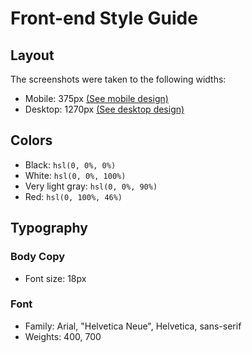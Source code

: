 # Front-end Style Guide

## Layout

The screenshots were taken to the following widths:

- Mobile: 375px [(See mobile design)](./design/mobile.png)
- Desktop: 1270px [(See desktop design)](./design/desktop.png)

## Colors

- Black: `hsl(0, 0%, 0%)`
- White: `hsl(0, 0%, 100%)`
- Very light gray: `hsl(0, 0%, 90%)`
- Red: `hsl(0, 100%, 46%)`

## Typography

### Body Copy

- Font size: 18px

### Font

- Family: Arial, "Helvetica Neue", Helvetica, sans-serif
- Weights: 400, 700
